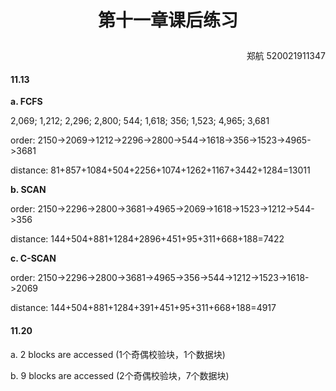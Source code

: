 # <p align="center">第十一章课后练习</p>

<p align="right">郑航 520021911347</p>

#### 11.13

**a. FCFS**

2,069; 1,212; 2,296; 2,800; 544; 1,618; 356; 1,523; 4,965; 3,681  

order:	2150->2069->1212->2296->2800->544->1618->356->1523->4965->3681 

distance:	81+857+1084+504+2256+1074+1262+1167+3442+1284=13011

**b. SCAN**

order:	2150->2296->2800->3681->4965->2069->1618->1523->1212->544->356

distance:	144+504+881+1284+2896+451+95+311+668+188=7422

**c. C-SCAN**

order:	2150->2296->2800->3681->4965->356->544->1212->1523->1618->2069

distance:	144+504+881+1284+391+451+95+311+668+188=4917



#### 11.20

a. 2 blocks are accessed (1个奇偶校验块，1个数据块)

b. 9 blocks are accessed (2个奇偶校验块，7个数据块)

